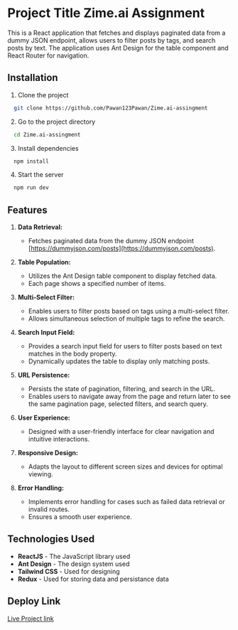 # Project Title Zime.ai Assignment

This is a React application that fetches and displays paginated data from a dummy JSON endpoint, allows users to filter posts by tags, and search posts by text. The application uses Ant Design for the table component and React Router for navigation.


## Installation

1. Clone the project

```bash
  git clone https://github.com/Pawan123Pawan/Zime.ai-assingment
```

2. Go to the project directory

```bash
  cd Zime.ai-assingment
```

3. Install dependencies

```bash
  npm install
```

4. Start the server

```bash
  npm run dev
```

## Features

1. **Data Retrieval:**
   - Fetches paginated data from the dummy JSON endpoint [https://dummyjson.com/posts](https://dummyjson.com/posts).

2. **Table Population:**
   - Utilizes the Ant Design table component to display fetched data.
   - Each page shows a specified number of items.

3. **Multi-Select Filter:**
   - Enables users to filter posts based on tags using a multi-select filter.
   - Allows simultaneous selection of multiple tags to refine the search.

4. **Search Input Field:**
   - Provides a search input field for users to filter posts based on text matches in the body property.
   - Dynamically updates the table to display only matching posts.

5. **URL Persistence:**
   - Persists the state of pagination, filtering, and search in the URL.
   - Enables users to navigate away from the page and return later to see the same pagination page, selected filters, and search query.

6. **User Experience:**
   - Designed with a user-friendly interface for clear navigation and intuitive interactions.

7. **Responsive Design:**
   - Adapts the layout to different screen sizes and devices for optimal viewing.

8. **Error Handling:**
    - Implements error handling for cases such as failed data retrieval or invalid routes.
    - Ensures a smooth user experience.

## Technologies Used

- **ReactJS** - The JavaScript library used
- **Ant Design** - The design system used
- **Tailwind CSS** - Used for designing
- **Redux** - Used for storing data and persistance data

## Deploy Link

[Live Project link](https://zime-ai-assingment-pawankumar.vercel.app/)
